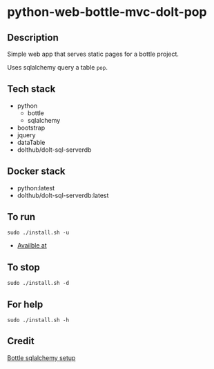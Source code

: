 # python-web-bottle-mvc-dolt-pop

## Description
Simple web app that serves static pages
for a bottle project.

Uses sqlalchemy query a table `pop`.

## Tech stack
- python
  - bottle
  - sqlalchemy
- bootstrap
- jquery
- dataTable
- dolthub/dolt-sql-serverdb

## Docker stack
- python:latest
- dolthub/dolt-sql-serverdb:latest

## To run
`sudo ./install.sh -u`
- [Availble at](http://localhost)

## To stop
`sudo ./install.sh -d`

## For help
`sudo ./install.sh -h`

## Credit
[Bottle sqlalchemy setup](https://github.com/iurisilvio/bottle-sqlalchemy/blob/master/examples/basic.py)
